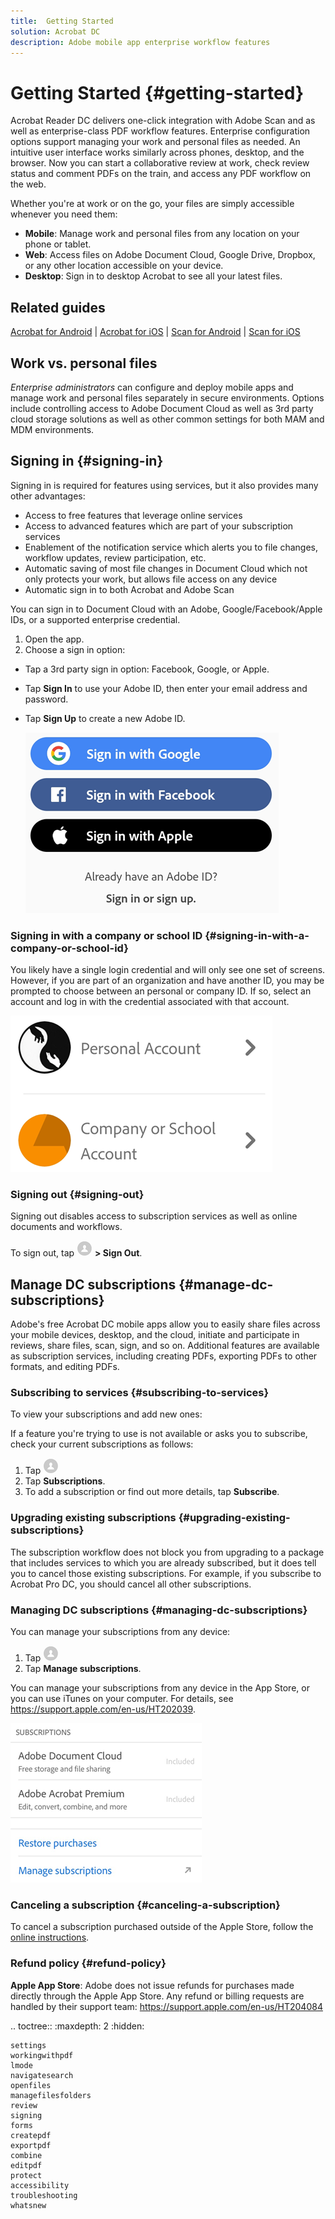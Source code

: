 ```yaml
---
title:  Getting Started
solution: Acrobat DC
description: Adobe mobile app enterprise workflow features
---
```


# Getting Started {#getting-started}

Acrobat Reader DC delivers one-click integration with  Adobe Scan and as well as enterprise-class PDF workflow features. Enterprise configuration options support managing your work and personal files as needed. An intuitive user interface works similarly across phones, desktop, and the browser. Now you can start a collaborative review at work, check review status and comment PDFs on the train, and access any PDF workflow on the web. 

Whether you're at work or on the go, your files are simply accessible whenever you need them: 

* **Mobile**: Manage work and personal files from any location on your phone or tablet. 
* **Web**: Access files on Adobe Document Cloud, Google Drive, Dropbox, or any other location accessible on your device. 
* **Desktop**: Sign in to desktop Acrobat to see all your latest files. 

## Related guides

[Acrobat for Android](../acrobat-android/index.md) | [Acrobat for iOS](../acrobat-ios/index.md) | [Scan for Android](../scan-android/index.md) | [Scan for iOS](../scan-ios/index.md)

## Work vs. personal files

*Enterprise administrators* can configure and deploy mobile apps and manage work and personal files separately in secure environments. Options include controlling access to Adobe Document Cloud as well as  3rd party cloud storage solutions as well as other common settings for both MAM and MDM environments. 


## Signing in {#signing-in}

Signing in is required for features using services, but it also provides many other  advantages: 

* Access to free features that leverage online services
* Access to advanced features which are part of your subscription services
* Enablement of the notification service which alerts you to file changes, workflow updates, review participation, etc. 
* Automatic saving of most file changes in Document Cloud which not only protects your work, but allows file access on any device
* Automatic sign in to both Acrobat and Adobe Scan

You can sign in to Document Cloud with an Adobe, Google/Facebook/Apple IDs, or a supported enterprise credential. 

1. Open the app. 
1. Choose a sign in option: 

* Tap a 3rd party sign in option: Facebook, Google, or Apple.
* Tap **Sign In** to use your Adobe ID, then enter your email address and password.
* Tap **Sign Up** to create a new Adobe ID.
 
   ![image](./images/signinmain.png)

### Signing in with a company or school ID {#signing-in-with-a-company-or-school-id}

You likely have a single login credential and will only see one set of screens. However, if you are part of an organization and have another ID, you may be prompted to choose between an personal or company ID. If so, select an account and log in with the credential associated with that account. 

   ![image](./images/selectaccount.png)


### Signing out {#signing-out}

Signing out disables access to subscription services as well as online documents and workflows. 

To sign out, tap ![image](./images/profileicon.png) **> Sign Out**.

## Manage DC subscriptions {#manage-dc-subscriptions}

Adobe's free Acrobat DC mobile apps allow you to easily share files across your mobile devices, desktop, and the cloud, initiate and participate in reviews, share files, scan, sign, and so on. Additional features are available as subscription services, including creating PDFs, exporting PDFs to other formats, and editing PDFs.


### Subscribing to services {#subscribing-to-services}

To view your subscriptions and add new ones:

If a feature you're trying to use is not available or asks you to subscribe, check your current subscriptions as follows: 

1. Tap ![image](./images/profileicon.png)
1. Tap **Subscriptions**.
1. To add a subscription or find out more details, tap **Subscribe**.

### Upgrading existing subscriptions {#upgrading-existing-subscriptions}

The subscription workflow does not block you from upgrading to a package that includes services to which you are already subscribed, but it does tell you to cancel those existing subscriptions. For example, if you subscribe to Acrobat Pro DC, you should cancel all other subscriptions.

### Managing DC subscriptions {#managing-dc-subscriptions}

You can manage your subscriptions from any device: 

1. Tap ![image](./images/profileicon.png)
1. Tap **Manage subscriptions**.

You can manage your subscriptions from any device in the App Store, or you can use iTunes on your computer. For details, see https://support.apple.com/en-us/HT202039.

   ![image](./images/managesubs.png)

### Canceling a subscription {#canceling-a-subscription}

To cancel a subscription purchased outside of the Apple Store, follow the [online instructions](https://helpx.adobe.com/x-productkb/policy-pricing/cancel-subscription-acrobat-online-services.html).

### Refund policy {#refund-policy}

**Apple App Store**: Adobe does not issue refunds for purchases made directly through the Apple App Store. Any refund or billing requests are handled by their support team: https://support.apple.com/en-us/HT204084 

.. toctree::
    :maxdepth: 2
    :hidden:

    settings
    workingwithpdf
    lmode
    navigatesearch
    openfiles
    managefilesfolders
    review
    signing
    forms
    createpdf
    exportpdf
    combine
    editpdf
    protect
    accessibility
    troubleshooting
    whatsnew